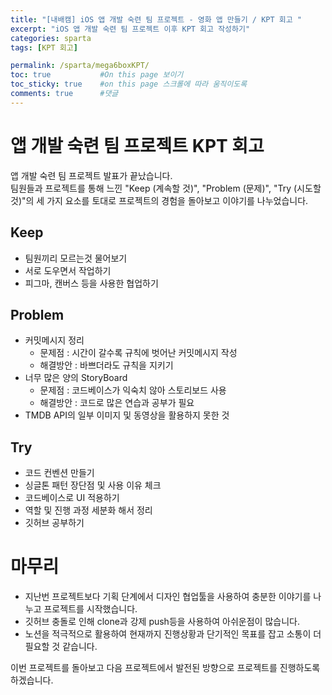 ```yaml
---
title: "[내배캠] iOS 앱 개발 숙련 팀 프로젝트 - 영화 앱 만들기 / KPT 회고 "
excerpt: "iOS 앱 개발 숙련 팀 프로젝트 이후 KPT 회고 작성하기"
categories: sparta
tags: [KPT 회고]

permalink: /sparta/mega6boxKPT/ 
toc: true           #On this page 보이기 
toc_sticky: true    #on this page 스크롤에 따라 움직이도록 
comments: true      #댓글
---
```

# 앱 개발 숙련 팀 프로젝트 KPT 회고 
앱 개발 숙련 팀 프로젝트 발표가 끝났습니다. <br>
팀원들과 프로젝트를 통해 느낀 "Keep (계속할 것)", "Problem (문제)", "Try (시도할 것)"의 세 가지 요소를 토대로 프로젝트의 경험을 돌아보고 이야기를 나누었습니다. 

## Keep
- 팀원끼리 모르는것 물어보기
- 서로 도우면서 작업하기
- 피그마, 캔버스 등을 사용한 협업하기 

## Problem
- 커밋메시지 정리 
    - 문제점 : 시간이 갈수록 규칙에 벗어난 커밋메시지 작성 
    - 해결방안 : 바쁘더라도 규칙을 지키기 
- 너무 많은 양의 StoryBoard
    - 문제점 : 코드베이스가 익숙치 않아 스토리보드 사용 
    - 해결방안 : 코드로 많은 연습과 공부가 필요 
- TMDB API의 일부 이미지 및 동영상을 활용하지 못한 것 

## Try
- 코드 컨벤션 만들기
- 싱글톤 패턴 장단점 및 사용 이유 체크
- 코드베이스로 UI 적용하기
- 역할 및 진행 과정 세분화 해서 정리
- 깃허브 공부하기

# 마무리
- 지난번 프로젝트보다 기획 단계에서 디자인 협업툴을 사용하여 충분한 이야기를 나누고 프로젝트를 시작했습니다. 
- 깃허브 충돌로 인해 clone과 강제 push등을 사용하여 아쉬운점이 많습니다. 
- 노션을 적극적으로 활용하여 현재까지 진행상황과 단기적인 목표를 잡고 소통이 더 필요할 것 같습니다. 

이번 프로젝트를 돌아보고 다음 프로젝트에서 발전된 방향으로 프로젝트를 진행하도록 하겠습니다. 